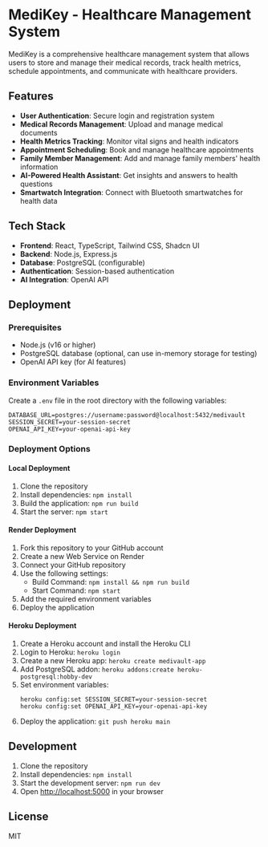 # MediKey - Healthcare Management System

MediKey is a comprehensive healthcare management system that allows users to store and manage their medical records, track health metrics, schedule appointments, and communicate with healthcare providers.

## Features

- **User Authentication**: Secure login and registration system
- **Medical Records Management**: Upload and manage medical documents
- **Health Metrics Tracking**: Monitor vital signs and health indicators
- **Appointment Scheduling**: Book and manage healthcare appointments
- **Family Member Management**: Add and manage family members' health information
- **AI-Powered Health Assistant**: Get insights and answers to health questions
- **Smartwatch Integration**: Connect with Bluetooth smartwatches for health data

## Tech Stack

- **Frontend**: React, TypeScript, Tailwind CSS, Shadcn UI
- **Backend**: Node.js, Express.js
- **Database**: PostgreSQL (configurable)
- **Authentication**: Session-based authentication
- **AI Integration**: OpenAI API

## Deployment

### Prerequisites

- Node.js (v16 or higher)
- PostgreSQL database (optional, can use in-memory storage for testing)
- OpenAI API key (for AI features)

### Environment Variables

Create a `.env` file in the root directory with the following variables:

```
DATABASE_URL=postgres://username:password@localhost:5432/medivault
SESSION_SECRET=your-session-secret
OPENAI_API_KEY=your-openai-api-key
```

### Deployment Options

#### Local Deployment

1. Clone the repository
2. Install dependencies: `npm install`
3. Build the application: `npm run build`
4. Start the server: `npm start`

#### Render Deployment

1. Fork this repository to your GitHub account
2. Create a new Web Service on Render
3. Connect your GitHub repository
4. Use the following settings:
   - Build Command: `npm install && npm run build`
   - Start Command: `npm start`
5. Add the required environment variables
6. Deploy the application

#### Heroku Deployment

1. Create a Heroku account and install the Heroku CLI
2. Login to Heroku: `heroku login`
3. Create a new Heroku app: `heroku create medivault-app`
4. Add PostgreSQL addon: `heroku addons:create heroku-postgresql:hobby-dev`
5. Set environment variables:
   ```
   heroku config:set SESSION_SECRET=your-session-secret
   heroku config:set OPENAI_API_KEY=your-openai-api-key
   ```
6. Deploy the application: `git push heroku main`

## Development

1. Clone the repository
2. Install dependencies: `npm install`
3. Start the development server: `npm run dev`
4. Open [http://localhost:5000](http://localhost:5000) in your browser

## License

MIT
